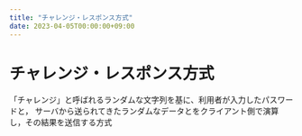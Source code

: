 ```yaml
---
title: "チャレンジ・レスポンス方式"
date: 2023-04-05T00:00:00+09:00
---
```

# チャレンジ・レスポンス方式

「チャレンジ」と呼ばれるランダムな文字列を基に、利用者が入力したパスワードと，
サーバから送られてきたランダムなデータとをクライアント側で演算し，その結果を送信する方式